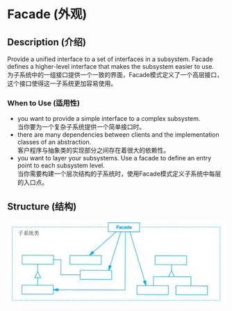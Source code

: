 # Facade (外观)

## Description (介绍)

Provide a unified interface to a set of interfaces in a subsystem. Facade defines a higher-level interface that makes the subsystem easier to use.   
为子系统中的一组接口提供一个一致的界面，Facade模式定义了一个高层接口，这个接口使得这一子系统更加容易使用。

### When to Use (适用性)

- you want to provide a simple interface to a complex subsystem.  
当你要为一个复杂子系统提供一个简单接口时。
- there are many dependencies between clients and the implementation classes of an abstraction.  
客户程序与抽象类的实现部分之间存在着很大的依赖性。
- you want to layer your subsystems. Use a facade to define an entry point to each subsystem level.  
当你需要构建一个层次结构的子系统时，使用Facade模式定义子系统中每层的入口点。

## Structure (结构)
![Facade Structure](structure.png)
